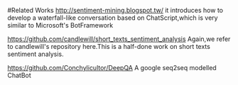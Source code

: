 #Related Works
http://sentiment-mining.blogspot.tw/		it introduces how to develop a waterfall-like conversation based on ChatScript,which is very similar to Microsoft's BotFramework

https://github.com/candlewill/short_texts_sentiment_analysis	Again,we refer to candlewill's repository here.This is a half-done work on short texts sentiment analysis.

https://github.com/Conchylicultor/DeepQA			A google seq2seq modelled ChatBot
